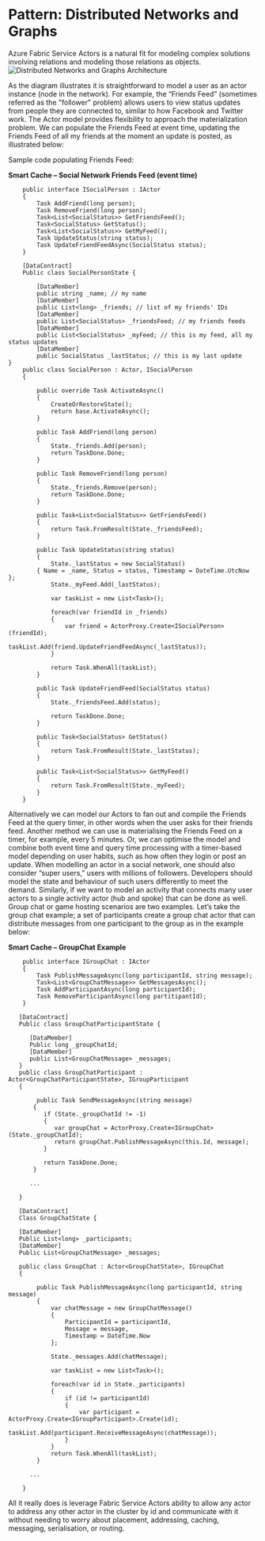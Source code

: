 <properties 
   pageTitle="Azure Service Fabric Actors Distributed Networks and Graphs design pattern" 
   description="Design pattern on how Service Fabric Actors can be used to model application as distributed networks and graphs" 
   services="winfabric" 
   documentationCenter=".net" 
   authors="clca" 
   manager="timlt" 
   editor=""/>

<tags
   ms.service="winfabric"
   ms.devlang="dotnet"
   ms.topic="article"
   ms.tgt_pltfrm="NA"
   ms.workload="NA" 
   ms.date="03/17/2015"
   ms.author="claudioc"/>

# Pattern: Distributed Networks and Graphs
Azure Fabric Service Actors is a natural fit for modeling complex solutions involving relations and modeling those relations as objects.  
![Distributed Networks and Graphs Architecture](./media/service-fabric-fabact/distributednetworks1.png)
 
As the diagram illustrates it is straightforward to model a user as an actor instance (node in the network). For example, the “Friends Feed” (sometimes referred as the "follower" problem) allows users to view status updates from people they are connected to, similar to how Facebook and Twitter work.
The Actor model provides flexibility to approach the materialization problem. We can populate the Friends Feed at event time, updating the Friends Feed of all my friends at the moment an update is posted, as illustrated below:
 
Sample code populating Friends Feed:

**Smart Cache – Social Network Friends Feed (event time)**

```
    public interface ISocialPerson : IActor
    {
        Task AddFriend(long person);
        Task RemoveFriend(long person);
        Task<List<SocialStatus>> GetFriendsFeed();
        Task<SocialStatus> GetStatus();
        Task<List<SocialStatus>> GetMyFeed();
        Task UpdateStatus(string status);
        Task UpdateFriendFeedAsync(SocialStatus status);
    }
     
    [DataContract]
    Public class SocialPersonState {

        [DataMember]
        public string _name; // my name
        [DataMember]
        public List<long> _friends; // list of my friends' IDs
        [DataMember]
        public List<SocialStatus> _friendsFeed; // my friends feeds
        [DataMember]
        public List<SocialStatus> _myFeed; // this is my feed, all my status updates
        [DataMember]
        public SocialStatus _lastStatus; // this is my last update
}
    public class SocialPerson : Actor, ISocialPerson
    {
        
        public override Task ActivateAsync()
        {
            CreateOrRestoreState();
            return base.ActivateAsync();
        }

        public Task AddFriend(long person)
        {
            State._friends.Add(person);
            return TaskDone.Done;
        }

        public Task RemoveFriend(long person)
        {
            State._friends.Remove(person);
            return TaskDone.Done;
        }

        public Task<List<SocialStatus>> GetFriendsFeed()
        {
            return Task.FromResult(State._friendsFeed);
        }

        public Task UpdateStatus(string status)
        {
            State._lastStatus = new SocialStatus() 
		{ Name = _name, Status = status, Timestamp = DateTime.UtcNow };
            State._myFeed.Add(_lastStatus);

            var taskList = new List<Task>();

            foreach(var friendId in _friends)
            {
                var friend = ActorProxy.Create<ISocialPerson>(friendId);
                taskList.Add(friend.UpdateFriendFeedAsync(_lastStatus));
            }

            return Task.WhenAll(taskList);
        }

        public Task UpdateFriendFeed(SocialStatus status)
        {
            State._friendsFeed.Add(status);
            
            return TaskDone.Done;
        }

        public Task<SocialStatus> GetStatus()
        {
            return Task.FromResult(State._lastStatus);
        }

        public Task<List<SocialStatus>> GetMyFeed()
        {
            return Task.FromResult(State._myFeed);
        }
    }
```
Alternatively we can model our Actors to fan out and compile the Friends Feed at the query timer, in other words when the user asks for their friends feed. Another method we can use is materialising the Friends Feed on a timer, for example, every 5 minutes. Or, we can optimise the model and combine both event time and query time processing with a timer-based model depending on user habits, such as how often they login or post an update. 
When modelling an actor in a social network, one should also consider “super users,” users with millions of followers. Developers should model the state and behaviour of such users differently to meet the demand.
Similarly, if we want to model an activity that connects many user actors to a single activity actor (hub and spoke) that can be done as well. Group chat or game hosting scenarios are two examples.
Let’s take the group chat example; a set of participants create a group chat actor that can distribute messages from one participant to the group as in the example below:

**Smart Cache – GroupChat Example**

```        
    public interface IGroupChat : IActor
    {
        Task PublishMessageAsync(long participantId, string message);
        Task<List<GroupChatMessage>> GetMessagesAsync();
        Task AddParticipantAsync(long participantId);
        Task RemoveParticipantAsync(long partitipantId);
    }

   [DataContract]
   Public class GroupChatParticipantState {

      [DataMember]
      Public long _groupChatId;
      [DataMember]
      public List<GroupChatMessage> _messages;
   }
   public class GroupChatParticipant : Actor<GroupChatParticipantState>, IGroupParticipant
   {

        public Task SendMessageAsync(string message)
       {
          if (State._groupChatId != -1)
          {
             var groupChat = ActorProxy.Create<IGroupChat>(State._groupChatId);
             return groupChat.PublishMessageAsync(this.Id, message);
          }

          return TaskDone.Done;
       }

      ...

   }

   [DataContract]
   Class GroupChatState {

   [DataMember]
   Public List<long> _participants;
   [DataMember]
   Public List<GroupChatMessage> _messages;

   public class GroupChat : Actor<GroupChatState>, IGroupChat
   {

        public Task PublishMessageAsync(long participantId, string message)
        {
            var chatMessage = new GroupChatMessage()
            {
                ParticipantId = participantId,
                Message = message,
                Timestamp = DateTime.Now
            };

            State._messages.Add(chatMessage);

            var taskList = new List<Task>();

            foreach(var id in State._participants)
            {
                if (id != participantId)
                {
                    var participant = ActorProxy.Create<IGroupParticipant>.Create(id);
                    taskList.Add(participant.ReceiveMessageAsync(chatMessage));
                }
            }
            return Task.WhenAll(taskList);
        }

      ...

    }
```

All it really does is leverage Fabric Service Actors ability to allow any actor to address any other actor in the cluster by id and communicate with it without needing to worry about placement, addressing, caching, messaging, serialisation, or routing. 
